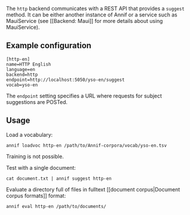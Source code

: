 The `http` backend communicates with a REST API that provides a `suggest` method. It can be either another instance of Annif or a service such as MauiService (see [[Backend: Maui]] for more details about using MauiService).

## Example configuration

```
[http-en]
name=HTTP English
language=en
backend=http
endpoint=http://localhost:5050/yso-en/suggest
vocab=yso-en
```

The `endpoint` setting specifies a URL where requests for subject suggestions are POSTed.

## Usage

Load a vocabulary:

    annif loadvoc http-en /path/to/Annif-corpora/vocab/yso-en.tsv

Training is not possible.

Test with a single document:

    cat document.txt | annif suggest http-en

Evaluate a directory full of files in fulltext [[document corpus|Document corpus formats]] format:

    annif eval http-en /path/to/documents/